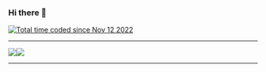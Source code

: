 ### Hi there 👋
<a href="https://wakatime.com/@b6a19e12-2a7e-475a-bf73-a9cfd0fc48e6"><img src="https://wakatime.com/badge/user/b6a19e12-2a7e-475a-bf73-a9cfd0fc48e6.svg" alt="Total time coded since Nov 12 2022" /></a>
<hr>
<img align="center" src="https://github-readme-stats-ruby-one.vercel.app/api?username=IzukiKa&show_icons=true&theme=dark"/><img align="center" src="https://github-readme-stats-ruby-one.vercel.app/api/top-langs/?username=IzukiKa&theme=dark&langs_count=10"/>
<hr>

